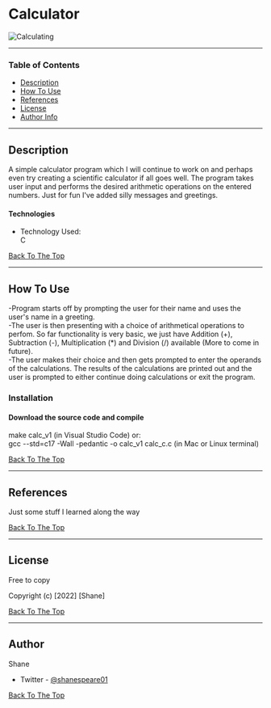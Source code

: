 # Calculator
![Calculating](https://giphy.com/gifs/moodman-fRhSHzQ4NXOdrHIZJd)



---

### Table of Contents

- [Description](#description)
- [How To Use](#how-to-use)
- [References](#references)
- [License](#license)
- [Author Info](#author-info)

---

## Description

A simple calculator program which I will continue to work on and perhaps even try creating a scientific calculator if all goes well. The program takes user input and performs the desired arithmetic operations on the entered numbers. Just for fun I've added silly messages and greetings.

#### Technologies

- Technology Used:  
C


[Back To The Top](#calculator)

---

## How To Use

-Program starts off by prompting the user for their name and uses the user's name in a greeting.  
-The user is then presenting with a choice of arithmetical operations to perfom. So far functionality is very basic, we just have Addition (+), Subtraction (-), Multiplication (*) and Division (/) available (More to come in future).  
-The user makes their choice and then gets prompted to enter the operands of the calculations. The results of the calculations are printed out and the user is prompted to either continue doing calculations or exit the program.

### Installation

#### Download the source code and compile  
make calc_v1 (in Visual Studio Code) or:  
gcc --std=c17 -Wall -pedantic -o calc_v1 calc_c.c (in Mac or Linux terminal)

[Back To The Top](#calculator)

---

## References

Just some stuff I learned along the way

[Back To The Top](#calculator)

---

## License

Free to copy

Copyright (c) [2022] [Shane]


[Back To The Top](#calculator)

---

## Author
Shane

- Twitter - [@shanespeare01](https://twitter.com/shanespeare01)


[Back To The Top](#calculator)
